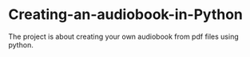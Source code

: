 # Creating-an-audiobook-in-Python
The project is about creating your own audiobook from pdf files using python.
